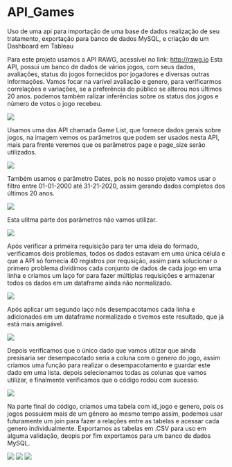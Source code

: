 # API_Games
Uso de uma api para importação de uma base de dados realização de seu tratamento, exportação para banco de dados MySQL, e criação de um Dashboard em Tableau

Para este projeto usamos a API RAWG, acessível no link: http://rawg.io
Esta API, possui um banco de dados de vários jogos, com seus dados, avaliações, status do jogos fornecidos por jogadores e diversas outras informações.
Vamos focar na varível avaliação e genero, para verificarmos correlações e variações, se a preferência do público se alterou nos últimos 20 anos. podemos também ralizar inferências sobre os status dos jogos e número de votos o jogo recebeu.

<img src=images/001.png>

Usamos uma das API chamada Game List, que fornece dados gerais sobre jogos, na imagem vemos os parâmetros que podem ser usados nesta API, 
mais para frente veremos que os parâmetros page e page_size serão utilizados.

<img src=images/002.png>

Também usamos o parâmetro Dates, pois no nosso projeto vamos usar o filtro entre 01-01-2000 até 31-21-2020, assim gerando dados completos dos últimos 20 anos.

<img src=images/003.png>

Esta ulitma parte dos parâmetros não vamos utilizar.

<img src=images/004.png>

Após verificar a primeira requisição para ter uma ideia do formado, verificamos dois problemas, todos os dados estavam em uma única célula e que a API só fornecia 40 registros por requsição, assim para solucionar o primero problema dividimos cada conjunto de dados de cada jogo em uma linha e criamos um laço for para fazer múltiplas requisições e armazenar todos os dados em um dataframe ainda não normalizado.

<img src=images/005.png>

Após aplicar um segundo laço nós desempacotamos cada linha e adicionados em um dataframe normalizado e tivemos este resultado, que já está mais amigável.

<img src=images/006.png>

Depois verificamos que o único dado que vamos utilzar que ainda presisaria ser desempacotado seria a coluna com o genero do jogo, assim criamos uma função para realizar o desempacotamento e guardar este dado em uma lista. depois selecionamos todas as colunas que vamos utilizar, e finalmente verificamos que o código rodou com sucesso.

<img src=images/007.png>

Na parte final do código, criamos uma tabela com id_jogo e genero, pois os jogos possuiem mais de um gênero ao mesmo tempo assim, podemos usar futuramente um join para fazer a relações entre as tabelas e acessar cada genero individualmente. Exportamos as tabelas em .CSV para uso em alguma validação, deopis por fim exportamos para um banco de dados MySQL.

<img src=images/008.png>



<img src=images/009.png>


<img src=images/010.png>
